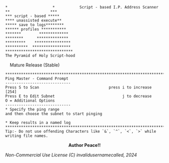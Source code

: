 ```
*                    *           Script - based I.P. Address Scanner
**                  ***
*** script - based *****
**** unassisted execute**
***** save to logs********
****** profiles ***********
*******        *************
********      **************
*********    ****************
**********  *****************
******************************
The Pyramid of Holy Script-hood
```
<html><b>&nbsp        </b>&nbsp  Mature Release (Stable)

```
*******************************************************************************
Ping Master - Command Prompt 
-----------------------------
Press S to Scan                               press i to increase [254]
Press E to Edit Subnet                              j to decrease
O = Additional Options
-----------------------------
* Specify the ping range
and then choose the subnet to start pinging

* Keep results in a named log
*******************************************************************************
Tip:- Do not use offending Characters like `&`, `^`, `<`, `>` while writing file names.
```


<p align=center><strong></b>Author Peace!!</strong></p>



_Non-Commercial Use License
(C) invalidusernamecalled, 2024_

